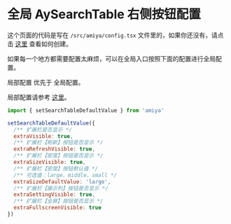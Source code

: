 # 全局 AySearchTable 右侧按钮配置

这个页面的代码是写在 `/src/amiya/config.tsx` 文件里的，如果你还没有，请点击 [这里](../) 查看如何创建。

如果每一个地方都需要配置太麻烦，可以在全局入口按照下面的配置进行全局配置。

局部配置 优先于 全局配置。

局部配置请参考 [这里](/table/扩展按钮配置)。

```js
import { setSearchTableDefaultValue } from 'amiya'

setSearchTableDefaultValue({
  /** 扩展栏是否显示 */
  extraVisible: true,
  /** 扩展栏【刷新】按钮是否显示 */
  extraRefreshVisible: true,
  /** 扩展栏【密度】按钮是否显示 */
  extraSizeVisible: true,
  /** 扩展栏【密度】按钮默认值 */
  /** 可选值：large、middle、small */
  extraSizeDefaultValue: 'large',
  /** 扩展栏【展示列】按钮是否显示 */
  extraSettingVisible: true,
  /** 扩展栏【全屏】按钮是否显示 */
  extraFullscreenVisible: true
})
```
